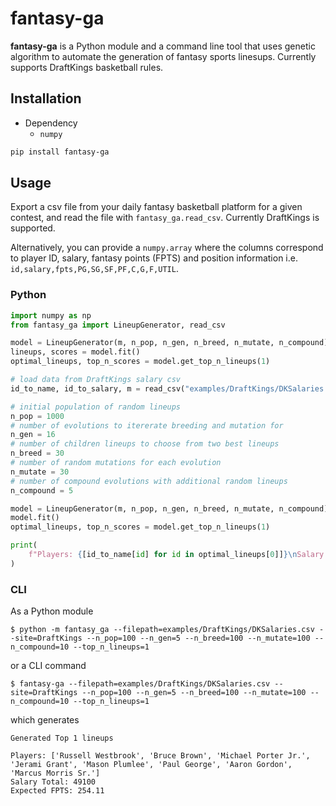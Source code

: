 # fantasy-ga
**fantasy-ga** is a Python module and a command line tool that uses genetic algorithm to automate the generation of fantasy sports linesups. Currently supports DraftKings basketball rules.
## Installation
 - Dependency
    - `numpy`
```bash
pip install fantasy-ga
```

## Usage

Export a csv file from your daily fantasy basketball platform for a given contest, and read the file with `fantasy_ga.read_csv`. Currently DraftKings is supported.

Alternatively, you can provide a `numpy.array` where the columns correspond to player ID, salary, fantasy points (FPTS) and position information i.e. `id,salary,fpts,PG,SG,SF,PF,C,G,F,UTIL`.

### Python
```python
import numpy as np
from fantasy_ga import LineupGenerator, read_csv

model = LineupGenerator(m, n_pop, n_gen, n_breed, n_mutate, n_compound)
lineups, scores = model.fit()
optimal_lineups, top_n_scores = model.get_top_n_lineups(1)

# load data from DraftKings salary csv
id_to_name, id_to_salary, m = read_csv("examples/DraftKings/DKSalaries.csv", site="DraftKings")

# initial population of random lineups
n_pop = 1000
# number of evolutions to itererate breeding and mutation for
n_gen = 16
# number of children lineups to choose from two best lineups
n_breed = 30
# number of random mutations for each evolution
n_mutate = 30
# number of compound evolutions with additional random lineups
n_compound = 5

model = LineupGenerator(m, n_pop, n_gen, n_breed, n_mutate, n_compound)
model.fit()
optimal_lineups, top_n_scores = model.get_top_n_lineups(1)

print(
    f"Players: {[id_to_name[id] for id in optimal_lineups[0]]}\nSalary Total: {sum([id_to_salary[id] for id in optimal_lineups[0]])}\nExpected FPTS: {top_n_scores[0]}"
)
```

### CLI

As a Python module
```
$ python -m fantasy_ga --filepath=examples/DraftKings/DKSalaries.csv --site=DraftKings --n_pop=100 --n_gen=5 --n_breed=100 --n_mutate=100 --n_compound=10 --top_n_lineups=1
```
or a CLI command
```
$ fantasy-ga --filepath=examples/DraftKings/DKSalaries.csv --site=DraftKings --n_pop=100 --n_gen=5 --n_breed=100 --n_mutate=100 --n_compound=10 --top_n_lineups=1  
```
which generates
```
Generated Top 1 lineups

Players: ['Russell Westbrook', 'Bruce Brown', 'Michael Porter Jr.', 'Jerami Grant', 'Mason Plumlee', 'Paul George', 'Aaron Gordon', 'Marcus Morris Sr.']
Salary Total: 49100
Expected FPTS: 254.11
```